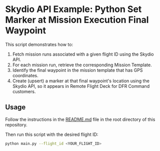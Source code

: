 # Skydio API Example: Python Set Marker at Mission Execution Final Waypoint

This script demonstrates how to:

1. Fetch mission runs associated with a given flight ID using the Skydio API.
2. For each mission run, retrieve the corresponding Mission Template.
3. Identify the final waypoint in the mission template that has GPS coordinates.
4. Create (upsert) a marker at that final waypoint's location using the Skydio API,
   so it appears in Remote Flight Deck for DFR Command customers.

## Usage

Follow the instructions in the [README.md](../../README.md) file in the root directory of this repository.

Then run this script with the desired flight ID:

```bash
python main.py --flight_id <YOUR_FLIGHT_ID>
```
